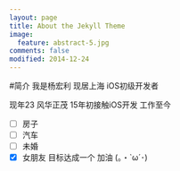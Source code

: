 ```yaml
---
layout: page
title: About the Jekyll Theme
image:
  feature: abstract-5.jpg
comments: false
modified: 2014-12-24
---
```


#简介
我是杨宏利
现居上海
iOS初级开发者

现年23 风华正茂
15年初接触iOS开发 工作至今

- [ ] 房子
- [ ] 汽车
- [ ] 未婚
- [x] 女朋友
目标达成一个 加油   (｡・`ω´･) 
